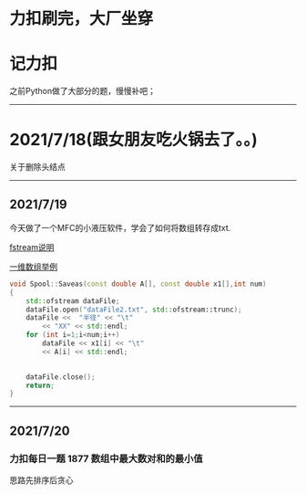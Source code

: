 # 力扣刷完，大厂坐穿
# 记力扣
之前Python做了大部分的题，慢慢补吧；

________________________________
# 2021/7/18(跟女朋友吃火锅去了。。)
关于删除头结点
________________________________
## 2021/7/19 
今天做了一个MFC的小液压软件，学会了如何将数组转存成txt.

[fstream说明](https://github.com/mayingbo/CPP-/blob/main/%E6%AF%8F%E6%97%A5CPP/C++%20%E8%AF%BB%E5%86%99%E5%88%9B%E5%BB%BATXT%E6%96%87%E4%BB%B6.md)

[一维数组举例](https://github.com/mayingbo/CPP-/blob/main/%E6%AF%8F%E6%97%A5CPP/%E8%BD%AC%E5%AD%98%E4%B8%BE%E4%BE%8B/%E8%BD%AC%E5%AD%98%E6%95%B0%E7%BB%84%E4%B8%BE%E4%BE%8B.cpp)
```Cpp
void Spool::Saveas(const double A[], const double x1[],int num)
{
	std::ofstream dataFile;
	dataFile.open("dataFile2.txt", std::ofstream::trunc);
	dataFile <<  "半径" << "\t"
		<< "XX" << std::endl;
	for (int i=1;i<num;i++)
		dataFile << x1[i] << "\t"
		<< A[i] << std::endl;

	
	dataFile.close();
	return;
}
```
___________________________________________
## 2021/7/20
### 力扣每日一题 1877 数组中最大数对和的最小值
思路先排序后贪心
